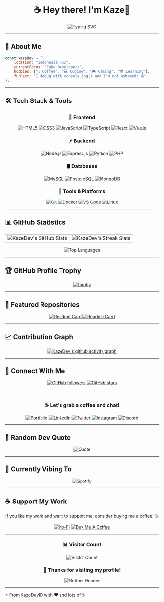 <div align="center">
  
# ☕ Hey there! I'm Kaze👋

<img src="https://readme-typing-svg.herokuapp.com?font=Fira+Code&size=22&duration=3000&pause=1000&color=58A6FF&center=true&vCenter=true&width=440&lines=Full+Stack+Developer;Coffee+Enthusiast;Open+Source+Contributor;Always+Learning+New+Things!" alt="Typing SVG" />

</div>

---

## 🚀 About Me

```javascript
const kazeDev = {
    location: "Indonesia 🇮🇩",
    currentFocus: "Fake Developers",
    hobbies: ["☕ Coffee", "💻 Coding", "🎮 Gaming", "📚 Learning"],
    funFact: "I debug with console.log() and I'm not ashamed! 😄"
};
```

---

## 🛠️ Tech Stack & Tools

<div align="center">

### 🎨 Frontend
![HTML5](https://img.shields.io/badge/HTML5-E34F26?style=for-the-badge&logo=html5&logoColor=white)
![CSS3](https://img.shields.io/badge/CSS3-1572B6?style=for-the-badge&logo=css3&logoColor=white)
![JavaScript](https://img.shields.io/badge/JavaScript-F7DF1E?style=for-the-badge&logo=javascript&logoColor=black)
![TypeScript](https://img.shields.io/badge/TypeScript-007ACC?style=for-the-badge&logo=typescript&logoColor=white)
![React](https://img.shields.io/badge/React-20232A?style=for-the-badge&logo=react&logoColor=61DAFB)
![Vue.js](https://img.shields.io/badge/Vue.js-35495E?style=for-the-badge&logo=vue.js&logoColor=4FC08D)

### ⚡ Backend
![Node.js](https://img.shields.io/badge/Node.js-43853D?style=for-the-badge&logo=node.js&logoColor=white)
![Express.js](https://img.shields.io/badge/Express.js-404D59?style=for-the-badge&logo=express&logoColor=white)
![Python](https://img.shields.io/badge/Python-3776AB?style=for-the-badge&logo=python&logoColor=white)
![PHP](https://img.shields.io/badge/PHP-777BB4?style=for-the-badge&logo=php&logoColor=white)

### 🛢️ Databases
![MySQL](https://img.shields.io/badge/MySQL-005C84?style=for-the-badge&logo=mysql&logoColor=white)
![PostgreSQL](https://img.shields.io/badge/PostgreSQL-316192?style=for-the-badge&logo=postgresql&logoColor=white)
![MongoDB](https://img.shields.io/badge/MongoDB-4EA94B?style=for-the-badge&logo=mongodb&logoColor=white)

### 🔧 Tools & Platforms
![Git](https://img.shields.io/badge/Git-F05032?style=for-the-badge&logo=git&logoColor=white)
![Docker](https://img.shields.io/badge/Docker-2496ED?style=for-the-badge&logo=docker&logoColor=white)
![VS Code](https://img.shields.io/badge/VS_Code-007ACC?style=for-the-badge&logo=visual-studio-code&logoColor=white)
![Linux](https://img.shields.io/badge/Linux-FCC624?style=for-the-badge&logo=linux&logoColor=black)

</div>

---

## 📊 GitHub Statistics

<div align="center">
  
<table>
  <tr>
    <td>
      <img src="https://github-readme-stats.vercel.app/api?username=KazeDevID&show_icons=true&theme=tokyonight&hide_border=true&count_private=true" alt="KazeDev's GitHub Stats" />
    </td>
    <td>
      <img src="https://github-readme-streak-stats.herokuapp.com/?user=KazeDevID&theme=tokyonight&hide_border=true" alt="KazeDev's Streak Stats" />
    </td>
  </tr>
</table>

<img src="https://github-readme-stats.vercel.app/api/top-langs/?username=KazeDevID&layout=compact&theme=tokyonight&hide_border=true" alt="Top Languages" />

</div>

---

## 🏆 GitHub Profile Trophy

<div align="center">
  
[![trophy](https://github-profile-trophy.vercel.app/?username=KazeDevID&theme=alduin)](https://github.com/ryo-ma/github-profile-trophy)

</div>

---

## 🌟 Featured Repositories

<div align="center">

[![Readme Card](https://github-readme-stats.vercel.app/api/pin/?username=KazeDevID&repo=awesome-project&theme=tokyonight&hide_border=true)](https://github.com/KazeDevID/awesome-project)
[![Readme Card](https://github-readme-stats.vercel.app/api/pin/?username=KazeDevID&repo=web-development&theme=tokyonight&hide_border=true)](https://github.com/KazeDevID/web-development)

</div>

---

## 📈 Contribution Graph

<div align="center">
  
[![KazeDev's github activity graph](https://github-readme-activity-graph.vercel.app/graph?username=KazeDevID&theme=tokyo-night&hide_border=true)](https://github.com/ashutosh00710/github-readme-activity-graph)

</div>

---

## 🤝 Connect With Me

<div align="center">

[![GitHub followers](https://img.shields.io/github/followers/KazeDevID?label=Follow&style=social)](https://github.com/KazeDevID)
[![GitHub stars](https://img.shields.io/github/stars/KazeDevID?label=Stars&style=social)](https://github.com/KazeDevID)

<br>

### ☕ Let's grab a coffee and chat!

[![Portfolio](https://img.shields.io/badge/Portfolio-255E63?style=for-the-badge&logo=About.me&logoColor=white)](https://kazedev.vercel.app)
[![LinkedIn](https://img.shields.io/badge/LinkedIn-0077B5?style=for-the-badge&logo=linkedin&logoColor=white)](https://linkedin.com/in/kazedev)
[![Twitter](https://img.shields.io/badge/Twitter-1DA1F2?style=for-the-badge&logo=twitter&logoColor=white)](https://twitter.com/kazedev_id)
[![Instagram](https://img.shields.io/badge/Instagram-E4405F?style=for-the-badge&logo=instagram&logoColor=white)](https://instagram.com/kazedev.id)
[![Discord](https://img.shields.io/badge/Discord-7289DA?style=for-the-badge&logo=discord&logoColor=white)](https://discord.gg/kazedev)

</div>

---

## 💭 Random Dev Quote

<div align="center">
  
![Quote](https://quotes-github-readme.vercel.app/api?type=horizontal&theme=tokyonight)

</div>

---

## 🎵 Currently Vibing To

<div align="center">
  
[![Spotify](https://spotify-recently-played-readme.vercel.app/api?user=kazedev&count=1&unique=true)](https://open.spotify.com/user/kazedev)

</div>

---

## ☕ Support My Work

<div align="center">

If you like my work and want to support me, consider buying me a coffee! ☕

[![Ko-Fi](https://img.shields.io/badge/Ko--fi-F16061?style=for-the-badge&logo=ko-fi&logoColor=white)](https://ko-fi.com/kazedev)
[![Buy Me A Coffee](https://img.shields.io/badge/Buy%20Me%20A%20Coffee-FFDD00?style=for-the-badge&logo=buy-me-a-coffee&logoColor=black)](https://www.buymeacoffee.com/kazedev)

</div>

---

<div align="center">
  
### 📊 Visitor Count
![Visitor Count](https://profile-counter.glitch.me/KazeDevID/count.svg)

### 💫 Thanks for visiting my profile!

<img src="https://raw.githubusercontent.com/Trilokia/Trilokia/379277808c61ef204768a61bbc5d25bc7798ccf1/bottom_header.svg" alt="Bottom Header" />

</div>

---

⭐️ From [KazeDevID](https://github.com/KazeDevID) with ❤️ and lots of ☕
